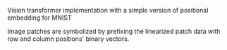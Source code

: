 Vision transformer implementation with a simple version of positional embedding for MNIST

Image patches are symbolized by prefixing the linearized patch data with row and column positions' binary vectors.
